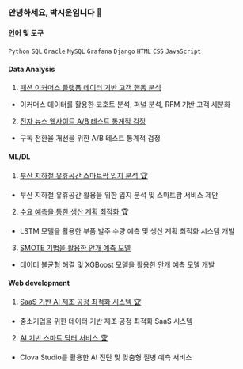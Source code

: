 ### 안녕하세요, 박시윤입니다 👋

#### 언어 및 도구
`Python` `SQL` `Oracle` `MySQL` `Grafana` `Django` `HTML` `CSS` `JavaScript`

#### Data Analysis
1. [패션 이커머스 플랫폼 데이터 기반 고객 행동 분석](https://github.com/s53uni/e-commerce)
- 이커머스 데이터를 활용한 코호트 분석, 퍼널 분석, RFM 기반 고객 세분화

2. [전자 뉴스 웹사이트 A/B 테스트 통계적 검정](https://github.com/s53uni/abtest-project)
- 구독 전환율 개선을 위한 A/B 테스트 통계적 검정

#### ML/DL
1. [부산 지하철 유휴공간 스마트팜 입지 분석 🏆](https://github.com/s53uni/metro-farm)
- 부산 지하철 유휴공간 활용을 위한 입지 분석 및 스마트팜 서비스 제안

2. [수요 예측을 통한 생산 계획 최적화 🏆](https://github.com/s53uni/prod-planning)
- LSTM 모델을 활용한 부품 발주 수량 예측 및 생산 계획 최적화 시스템 개발

3. [SMOTE 기법을 활용한 안개 예측 모델](https://github.com/s53uni/weather-fog)
- 데이터 불균형 해결 및 XGBoost 모델을 활용한 안개 예측 모델 개발

#### Web development
1. [SaaS 기반 AI 제조 공정 최적화 시스템 🏆](https://github.com/s53uni/isix-project)
- 중소기업을 위한 데이터 기반 제조 공정 최적화 SaaS 시스템

2. [AI 기반 스마트 닥터 서비스 🏆](https://github.com/s53uni/smart-doctor)
- Clova Studio를 활용한 AI 진단 및 맞춤형 질병 예측 서비스
